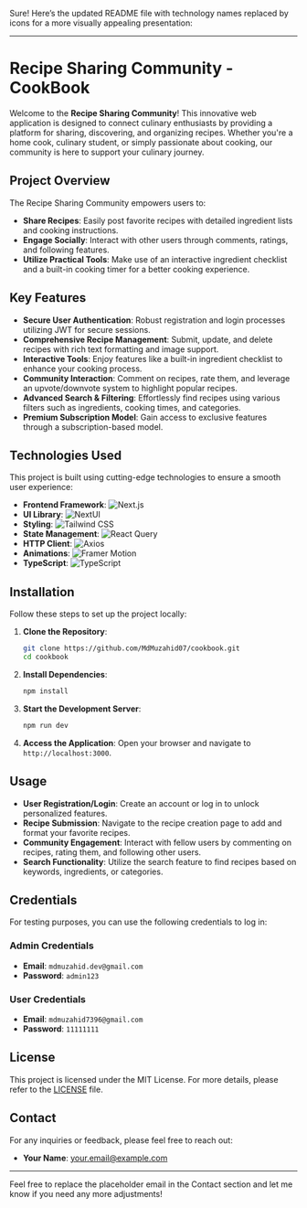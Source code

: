 Sure! Here’s the updated README file with technology names replaced by icons for a more visually appealing presentation:

---

# Recipe Sharing Community - CookBook

Welcome to the **Recipe Sharing Community**! This innovative web application is designed to connect culinary enthusiasts by providing a platform for sharing, discovering, and organizing recipes. Whether you're a home cook, culinary student, or simply passionate about cooking, our community is here to support your culinary journey.

## Project Overview

The Recipe Sharing Community empowers users to:

- **Share Recipes**: Easily post favorite recipes with detailed ingredient lists and cooking instructions.
- **Engage Socially**: Interact with other users through comments, ratings, and following features.
- **Utilize Practical Tools**: Make use of an interactive ingredient checklist and a built-in cooking timer for a better cooking experience.

## Key Features

- **Secure User Authentication**: Robust registration and login processes utilizing JWT for secure sessions.
- **Comprehensive Recipe Management**: Submit, update, and delete recipes with rich text formatting and image support.
- **Interactive Tools**: Enjoy features like a built-in ingredient checklist to enhance your cooking process.
- **Community Interaction**: Comment on recipes, rate them, and leverage an upvote/downvote system to highlight popular recipes.
- **Advanced Search & Filtering**: Effortlessly find recipes using various filters such as ingredients, cooking times, and categories.
- **Premium Subscription Model**: Gain access to exclusive features through a subscription-based model.

## Technologies Used

This project is built using cutting-edge technologies to ensure a smooth user experience:

- **Frontend Framework**: ![Next.js](https://img.shields.io/badge/Next.js-000000?style=for-the-badge&logo=next.js&logoColor=white)
- **UI Library**: ![NextUI](https://img.shields.io/badge/NextUI-0a192f?style=for-the-badge&logo=nextui&logoColor=white)
- **Styling**: ![Tailwind CSS](https://img.shields.io/badge/Tailwind%20CSS-38B2AC?style=for-the-badge&logo=tailwind-css&logoColor=white)
- **State Management**: ![React Query](https://img.shields.io/badge/React%20Query-FF4154?style=for-the-badge&logo=reactquery&logoColor=white)
- **HTTP Client**: ![Axios](https://img.shields.io/badge/Axios-5A29E4?style=for-the-badge&logo=axios&logoColor=white)
- **Animations**: ![Framer Motion](https://img.shields.io/badge/Framer%20Motion-0099FF?style=for-the-badge&logo=framer&logoColor=white)
- **TypeScript**: ![TypeScript](https://img.shields.io/badge/TypeScript-3178C6?style=for-the-badge&logo=typescript&logoColor=white)

## Installation

Follow these steps to set up the project locally:

1. **Clone the Repository**:
   ```bash
   git clone https://github.com/MdMuzahid07/cookbook.git
   cd cookbook
   ```

2. **Install Dependencies**:
   ```bash
   npm install
   ```

3. **Start the Development Server**:
   ```bash
   npm run dev
   ```

4. **Access the Application**: Open your browser and navigate to `http://localhost:3000`.

## Usage

- **User Registration/Login**: Create an account or log in to unlock personalized features.
- **Recipe Submission**: Navigate to the recipe creation page to add and format your favorite recipes.
- **Community Engagement**: Interact with fellow users by commenting on recipes, rating them, and following other users.
- **Search Functionality**: Utilize the search feature to find recipes based on keywords, ingredients, or categories.

## Credentials

For testing purposes, you can use the following credentials to log in:

### Admin Credentials
- **Email**: `mdmuzahid.dev@gmail.com`
- **Password**: `admin123`

### User Credentials
- **Email**: `mdmuzahid7396@gmail.com`
- **Password**: `11111111`

## License

This project is licensed under the MIT License. For more details, please refer to the [LICENSE](LICENSE) file.

## Contact

For any inquiries or feedback, please feel free to reach out:

- **Your Name**: [your.email@example.com](mailto:your.email@example.com)

---

Feel free to replace the placeholder email in the Contact section and let me know if you need any more adjustments!
